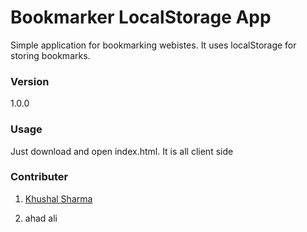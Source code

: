 # Bookmarker LocalStorage App

Simple application for bookmarking webistes. It uses localStorage for storing bookmarks. 

### Version
1.0.0

### Usage

Just download and open index.html. It is all client side

### Contributer

1. [Khushal Sharma](https://github.com/Logan1x)

2. ahad ali 
